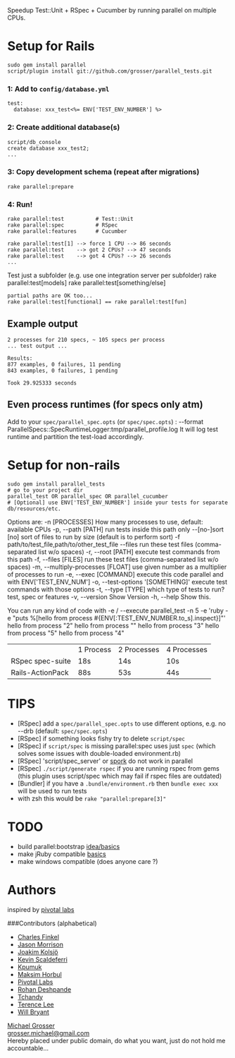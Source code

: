 Speedup Test::Unit + RSpec + Cucumber by running parallel on multiple CPUs.

Setup for Rails
===============

    sudo gem install parallel
    script/plugin install git://github.com/grosser/parallel_tests.git

### 1: Add to `config/database.yml`
    test:
      database: xxx_test<%= ENV['TEST_ENV_NUMBER'] %>

### 2: Create additional database(s)
    script/db_console
    create database xxx_test2;
    ...

### 3: Copy development schema (repeat after migrations)
    rake parallel:prepare

### 4: Run!
    rake parallel:test          # Test::Unit
    rake parallel:spec          # RSpec
    rake parallel:features      # Cucumber

    rake parallel:test[1] --> force 1 CPU --> 86 seconds
    rake parallel:test    --> got 2 CPUs? --> 47 seconds
    rake parallel:test    --> got 4 CPUs? --> 26 seconds
    ...

Test just a subfolder (e.g. use one integration server per subfolder)
    rake parallel:test[models]
    rake parallel:test[something/else]

    partial paths are OK too...
    rake parallel:test[functional] == rake parallel:test[fun]

Example output
--------------
    2 processes for 210 specs, ~ 105 specs per process
    ... test output ...

    Results:
    877 examples, 0 failures, 11 pending
    843 examples, 0 failures, 1 pending

    Took 29.925333 seconds

Even process runtimes (for specs only atm)
-----------------
Add to your `spec/parallel_spec.opts` (or `spec/spec.opts`) :
    --format ParallelSpecs::SpecRuntimeLogger:tmp/parallel_profile.log
It will log test runtime and partition the test-load accordingly.

Setup for non-rails
===================
    sudo gem install parallel_tests
    # go to your project dir
    parallel_test OR parallel_spec OR parallel_cucumber
    # [Optional] use ENV['TEST_ENV_NUMBER'] inside your tests for separate db/resources/etc.

Options are:
    -n [PROCESSES]                   How many processes to use, default: available CPUs
    -p, --path [PATH]                run tests inside this path only
    --[no-]sort                      [no] sort of files to run by size (default is to perform sort)
    -f path/to/test_file,path/to/other_test_file
        --files                      run these test files (comma-separated list w/o spaces)
    -r, --root [PATH]                execute test commands from this path
    -f, --files [FILES]              run these test files (comma-separated list w/o spaces)
    -m, --multiply-processes [FLOAT] use given number as a multiplier of processes to run
    -e, --exec [COMMAND]             execute this code parallel and with ENV['TEST_ENV_NUM']
    -o, --test-options '[SOMETHING]' execute test commands with those options
    -t, --type [TYPE]                which type of tests to run? test, spec or features
    -v, --version                    Show Version
    -h, --help                       Show this.

You can run any kind of code with -e / --execute
    parallel_test -n 5 -e 'ruby -e "puts %[hello from process #{ENV[:TEST_ENV_NUMBER.to_s].inspect}]"'
    hello from process "2"
    hello from process ""
    hello from process "3"
    hello from process "5"
    hello from process "4"

<table>
<tr><td></td><td>1 Process</td><td>2 Processes</td><td>4 Processes</td></tr>
<tr><td>RSpec spec-suite</td><td>18s</td><td>14s</td><td>10s</td></tr>
<tr><td>Rails-ActionPack</td><td>88s</td><td>53s</td><td>44s</td></tr>
</table>

TIPS
====
 - [RSpec] add a `spec/parallel_spec.opts` to use different options, e.g. no --drb (default: `spec/spec.opts`) 
 - [RSpec] if something looks fishy try to delete `script/spec`
 - [RSpec] if `script/spec` is missing parallel:spec uses just `spec` (which solves some issues with double-loaded environment.rb)
 - [RSpec] 'script/spec_server' or [spork](http://github.com/timcharper/spork/tree/master) do not work in parallel
 - [RSpec] `./script/generate rspec` if you are running rspec from gems (this plugin uses script/spec which may fail if rspec files are outdated)
 - [Bundler] if you have a `.bundle/environment.rb` then `bundle exec xxx` will be used to run tests 
 - with zsh this would be `rake "parallel:prepare[3]"`

TODO
====
 - build parallel:bootstrap [idea/basics](http://github.com/garnierjm/parallel_specs/commit/dd8005a2639923dc5adc6400551c4dd4de82bf9a)
 - make jRuby compatible [basics](http://yehudakatz.com/2009/07/01/new-rails-isolation-testing/)
 - make windows compatible (does anyone care ?)

Authors
====
inspired by [pivotal labs](http://pivotallabs.com/users/miked/blog/articles/849-parallelize-your-rspec-suite)  

###Contributors (alphabetical)
 - [Charles Finkel](http://charlesfinkel.com/)
 - [Jason Morrison](http://jayunit.net)
 - [Joakim Kolsjö](http://www.rubyblocks.se)
 - [Kevin Scaldeferri](http://kevin.scaldeferri.com/blog/)
 - [Kpumuk](http://kpumuk.info/)
 - [Maksim Horbul](http://github.com/mhorbul)
 - [Pivotal Labs](http://pivotallabs.com)
 - [Rohan Deshpande](http://github.com/rdeshpande)
 - [Tchandy](http://thiagopradi.net/)
 - [Terence Lee](http://hone.heroku.com/)
 - [Will Bryant](http://willbryant.net/)

[Michael Grosser](http://pragmatig.wordpress.com)  
grosser.michael@gmail.com  
Hereby placed under public domain, do what you want, just do not hold me accountable...
